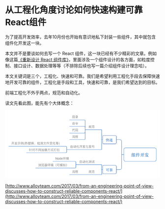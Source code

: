 # 从工程化角度讨论如何快速构建可靠React组件

为了提高开发效率，去年10月份也开始有意识地私下封装一些组件，其中就包含组件化开发这一块。

本文并不是要谈如何去写一个 React 组件，这一块已经有不少精彩的文章。例如像这篇[《重新设计 React 组件库》](http://mp.weixin.qq.com/s/8dZV0oKfBKp-jERguNxflw)，里面涉及一个组件设计的各方面，如粒度控制、接口设计、数据处理等等（不排除后续也写一篇介绍组件设计理念哈）。

本文关键词是三个，工程化、快速和可靠。我们是希望利用工程化手段去保障快速地开发可靠的组件，工程化是手段和工具，快速和可靠，是我们希望达到的目标。

前端工程化不外乎两点，规范和自动化。

读文先看此图，能先有个大体概念：

![](/assets/5abbdc42-02d5-11e7-9dbf-4b603fdee1ad.png)

[http://www.alloyteam.com/2017/03/from-an-engineering-point-of-view-discusses-how-to-construct-reliable-components-react/](http://www.alloyteam.com/2017/03/from-an-engineering-point-of-view-discusses-how-to-construct-reliable-components-react/)

